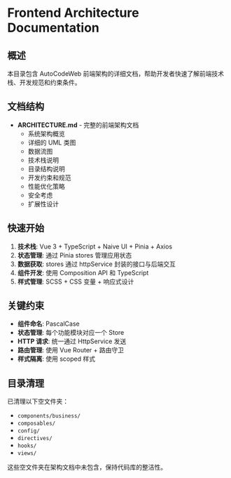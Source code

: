 # Frontend Architecture Documentation

## 概述

本目录包含 AutoCodeWeb 前端架构的详细文档，帮助开发者快速了解前端技术栈、开发规范和约束条件。

## 文档结构

- **ARCHITECTURE.md** - 完整的前端架构文档
  - 系统架构概览
  - 详细的 UML 类图
  - 数据流图
  - 技术栈说明
  - 目录结构说明
  - 开发约束和规范
  - 性能优化策略
  - 安全考虑
  - 扩展性设计

## 快速开始

1. **技术栈**: Vue 3 + TypeScript + Naive UI + Pinia + Axios
2. **状态管理**: 通过 Pinia stores 管理应用状态
3. **数据获取**: stores 通过 httpService 封装的接口与后端交互
4. **组件开发**: 使用 Composition API 和 TypeScript
5. **样式管理**: SCSS + CSS 变量 + 响应式设计

## 关键约束

- **组件命名**: PascalCase
- **状态管理**: 每个功能模块对应一个 Store
- **HTTP 请求**: 统一通过 HttpService 发送
- **路由管理**: 使用 Vue Router + 路由守卫
- **样式隔离**: 使用 scoped 样式

## 目录清理

已清理以下空文件夹：
- `components/business/`
- `composables/`
- `config/`
- `directives/`
- `hooks/`
- `views/`

这些空文件夹在架构文档中未包含，保持代码库的整洁性。
